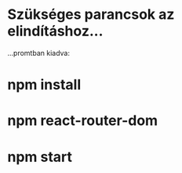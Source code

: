 # Szükséges parancsok az elindításhoz...
...promtban kiadva:
# npm install
# npm react-router-dom
# npm start


